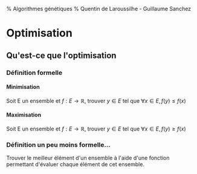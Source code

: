 % Algorithmes génétiques
% Quentin de Laroussilhe - Guillaume Sanchez

# Optimisation

## Qu'est-ce que l'optimisation

### Définition formelle

#### Minimisation

Soit E un ensemble et $f : E \to \mathbb{R}$, trouver $y \in E$ tel que
$\forall x \in E, f(y) \leq f(x)$

#### Maximisation

Soit E un ensemble et $f : E \to \mathbb{R}$, trouver $y \in E$ tel que
$\forall x \in E, f(y) \geq f(x)$

### Définition un peu moins formelle...

Trouver le meilleur élément d'un ensemble à l'aide d'une fonction permettant
d'évaluer chaque élément de cet ensemble.
